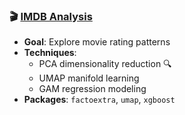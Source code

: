 ### 🎬 [IMDB Analysis](imdb.Rmd)
- **Goal**: Explore movie rating patterns
- **Techniques**:
  - PCA dimensionality reduction 🔍
  - UMAP manifold learning 
  - GAM regression modeling
- **Packages**: `factoextra`, `umap`, `xgboost`
